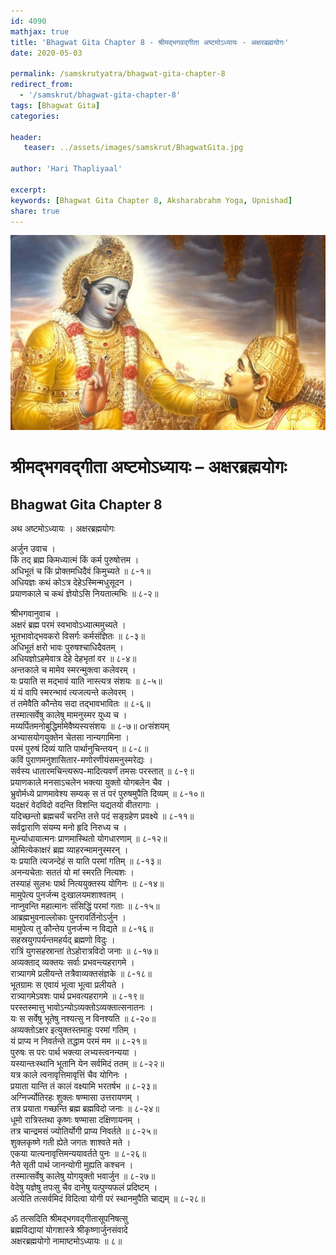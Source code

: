 ```yaml
---    
id: 4090    
mathjax: true    
title: 'Bhagwat Gita Chapter 8 - श्रीमद्भगवद्गीता अष्टमोऽध्यायः - अक्षरब्रह्मयोगः'    
date: 2020-05-03    

permalink: /samskrutyatra/bhagwat-gita-chapter-8
redirect_from: 
  - '/samskrut/bhagwat-gita-chapter-8'
tags: [Bhagwat Gita]    
categories:    
    
header:    
   teaser: ../assets/images/samskrut/BhagwatGita.jpg    
    
author: 'Hari Thapliyaal'    
    
excerpt:    
keywords: [Bhagwat Gita Chapter 8, Aksharabrahm Yoga, Upnishad]       
share: true    
---    
```

    
![](../assets/images/samskrut/BhagwatGita.jpg)    
    
# श्रीमद्भगवद्गीता अष्टमोऽध्यायः – अक्षरब्रह्मयोगः    
## Bhagwat Gita Chapter 8    
    
अथ अष्टमोऽध्यायः ।    अक्षरब्रह्मयोगः    
    
अर्जुन उवाच ।    
किं तद् ब्रह्म किमध्यात्मं किं कर्म पुरुषोत्तम ।    
अधिभूतं च किं प्रोक्तमधिदैवं किमुच्यते ॥ ८-१॥    
अधियज्ञः कथं कोऽत्र देहेऽस्मिन्मधुसूदन ।    
प्रयाणकाले च कथं ज्ञेयोऽसि नियतात्मभिः ॥ ८-२॥    
    
श्रीभगवानुवाच ।    
अक्षरं ब्रह्म परमं स्वभावोऽध्यात्ममुच्यते ।    
भूतभावोद्भवकरो विसर्गः कर्मसंज्ञितः ॥ ८-३॥    
अधिभूतं क्षरो भावः पुरुषश्चाधिदैवतम् ।    
अधियज्ञोऽहमेवात्र देहे देहभृतां वर ॥ ८-४॥    
अन्तकाले च मामेव स्मरन्मुक्त्वा कलेवरम् ।    
यः प्रयाति स मद्भावं याति नास्त्यत्र संशयः ॥ ८-५॥    
यं यं वापि स्मरन्भावं त्यजत्यन्ते कलेवरम् ।    
तं तमेवैति कौन्तेय सदा तद्भावभावितः ॥ ८-६॥    
तस्मात्सर्वेषु कालेषु मामनुस्मर युध्य च ।    
मय्यर्पितमनोबुद्धिर्मामेवैष्यस्यसंशयः ॥ ८-७॥ orसंशयम्    
अभ्यासयोगयुक्तेन चेतसा नान्यगामिना ।    
परमं पुरुषं दिव्यं याति पार्थानुचिन्तयन् ॥ ८-८॥    
कविं पुराणमनुशासितार-मणोरणीयंसमनुस्मरेद्यः ।    
सर्वस्य धातारमचिन्त्यरूप-मादित्यवर्णं तमसः परस्तात् ॥ ८-९॥    
प्रयाणकाले मनसाऽचलेन भक्त्या युक्तो योगबलेन चैव ।    
भ्रुवोर्मध्ये प्राणमावेश्य सम्यक् स तं परं पुरुषमुपैति दिव्यम् ॥ ८-१०॥    
यदक्षरं वेदविदो वदन्ति विशन्ति यद्यतयो वीतरागाः ।    
यदिच्छन्तो ब्रह्मचर्यं चरन्ति तत्ते पदं सङ्ग्रहेण प्रवक्ष्ये ॥ ८-११॥    
सर्वद्वाराणि संयम्य मनो हृदि निरुध्य च ।    
मूर्ध्न्याधायात्मनः प्राणमास्थितो योगधारणाम् ॥ ८-१२॥    
ओमित्येकाक्षरं ब्रह्म व्याहरन्मामनुस्मरन् ।    
यः प्रयाति त्यजन्देहं स याति परमां गतिम् ॥ ८-१३॥    
अनन्यचेताः सततं यो मां स्मरति नित्यशः ।    
तस्याहं सुलभः पार्थ नित्ययुक्तस्य योगिनः ॥ ८-१४॥    
मामुपेत्य पुनर्जन्म दुःखालयमशाश्वतम् ।    
नाप्नुवन्ति महात्मानः संसिद्धिं परमां गताः ॥ ८-१५॥    
आब्रह्मभुवनाल्लोकाः पुनरावर्तिनोऽर्जुन ।    
मामुपेत्य तु कौन्तेय पुनर्जन्म न विद्यते ॥ ८-१६॥    
सहस्रयुगपर्यन्तमहर्यद् ब्रह्मणो विदुः ।    
रात्रिं युगसहस्रान्तां तेऽहोरात्रविदो जनाः ॥ ८-१७॥    
अव्यक्ताद् व्यक्तयः सर्वाः प्रभवन्त्यहरागमे ।    
रात्र्यागमे प्रलीयन्ते तत्रैवाव्यक्तसंज्ञके ॥ ८-१८॥    
भूतग्रामः स एवायं भूत्वा भूत्वा प्रलीयते ।    
रात्र्यागमेऽवशः पार्थ प्रभवत्यहरागमे ॥ ८-१९॥    
परस्तस्मात्तु भावोऽन्योऽव्यक्तोऽव्यक्तात्सनातनः ।    
यः स सर्वेषु भूतेषु नश्यत्सु न विनश्यति ॥ ८-२०॥    
अव्यक्तोऽक्षर इत्युक्तस्तमाहुः परमां गतिम् ।    
यं प्राप्य न निवर्तन्ते तद्धाम परमं मम ॥ ८-२१॥    
पुरुषः स परः पार्थ भक्त्या लभ्यस्त्वनन्यया ।    
यस्यान्तःस्थानि भूतानि येन सर्वमिदं ततम् ॥ ८-२२॥    
यत्र काले त्वनावृत्तिमावृत्तिं चैव योगिनः ।    
प्रयाता यान्ति तं कालं वक्ष्यामि भरतर्षभ ॥ ८-२३॥    
अग्निर्ज्योतिरहः शुक्लः षण्मासा उत्तरायणम् ।    
तत्र प्रयाता गच्छन्ति ब्रह्म ब्रह्मविदो जनाः ॥ ८-२४॥    
धूमो रात्रिस्तथा कृष्णः षण्मासा दक्षिणायनम् ।    
तत्र चान्द्रमसं ज्योतिर्योगी प्राप्य निवर्तते ॥ ८-२५॥    
शुक्लकृष्णे गती ह्येते जगतः शाश्वते मते ।    
एकया यात्यनावृत्तिमन्ययावर्तते पुनः ॥ ८-२६॥    
नैते सृती पार्थ जानन्योगी मुह्यति कश्चन ।    
तस्मात्सर्वेषु कालेषु योगयुक्तो भवार्जुन ॥ ८-२७॥    
वेदेषु यज्ञेषु तपःसु चैव दानेषु यत्पुण्यफलं प्रदिष्टम् ।    
अत्येति तत्सर्वमिदं विदित्वा योगी परं स्थानमुपैति चाद्यम् ॥ ८-२८॥    
    
ॐ तत्सदिति श्रीमद्भगवद्गीतासूपनिषत्सु    
ब्रह्मविद्यायां योगशास्त्रे श्रीकृष्णार्जुनसंवादे    
अक्षरब्रह्मयोगो नामाष्टमोऽध्यायः ॥ ८॥    
    
